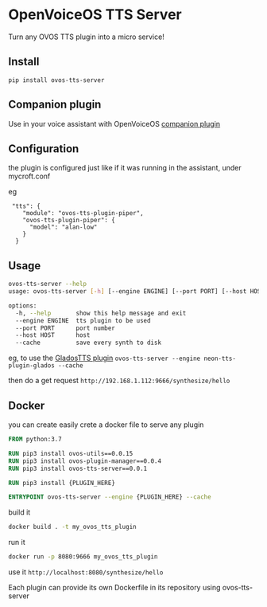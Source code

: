 # OpenVoiceOS TTS Server

Turn any OVOS TTS plugin into a micro service!


## Install

`pip install ovos-tts-server`

## Companion plugin

Use in your voice assistant with OpenVoiceOS [companion plugin](https://github.com/OpenVoiceOS/ovos-tts-server-plugin)

## Configuration

the plugin is configured just like if it was running in the assistant, under mycroft.conf

eg
```
 "tts": {
    "module": "ovos-tts-plugin-piper",
    "ovos-tts-plugin-piper": {
      "model": "alan-low"
    }
  }
```

## Usage

```bash
ovos-tts-server --help
usage: ovos-tts-server [-h] [--engine ENGINE] [--port PORT] [--host HOST] [--cache]

options:
  -h, --help       show this help message and exit
  --engine ENGINE  tts plugin to be used
  --port PORT      port number
  --host HOST      host
  --cache          save every synth to disk
```

eg, to use the [GladosTTS plugin](https://github.com/NeonGeckoCom/neon-tts-plugin-glados) `ovos-tts-server --engine neon-tts-plugin-glados --cache`

then do a get request `http://192.168.1.112:9666/synthesize/hello`


## Docker

you can create easily crete a docker file to serve any plugin

```dockerfile
FROM python:3.7

RUN pip3 install ovos-utils==0.0.15
RUN pip3 install ovos-plugin-manager==0.0.4
RUN pip3 install ovos-tts-server==0.0.1

RUN pip3 install {PLUGIN_HERE}

ENTRYPOINT ovos-tts-server --engine {PLUGIN_HERE} --cache
```

build it
```bash
docker build . -t my_ovos_tts_plugin
```

run it
```bash
docker run -p 8080:9666 my_ovos_tts_plugin
```

use it `http://localhost:8080/synthesize/hello`

Each plugin can provide its own Dockerfile in its repository using ovos-tts-server